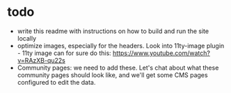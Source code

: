 # todo
- write this readme with instructions on how to build and run the site locally
- optimize images, especially for the headers. Look into 11ty-image plugin
        - 11ty image can for sure do this: https://www.youtube.com/watch?v=RAzXB-qu22s
- Community pages: we need to add these. Let's chat about what these community pages should look like, and we'll get some CMS pages configured to edit the data.

